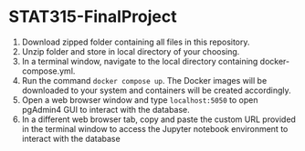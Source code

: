 # STAT315-FinalProject

1. Download zipped folder containing all files in this repository.
2. Unzip folder and store in local directory of your choosing.
3. In a terminal window, navigate to the local directory containing docker-compose.yml.
4. Run the command `docker compose up`. The Docker images will be downloaded to your system and containers will be created accordingly.
5. Open a web browser window and type `localhost:5050` to open pgAdmin4 GUI to interact with the database.
6. In a different web browser tab, copy and paste the custom URL provided in the terminal window to access the Jupyter notebook environment to interact with the database
